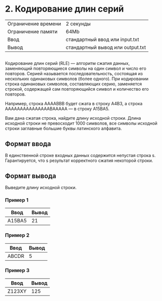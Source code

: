 <h1 class="title">2. Кодирование длин серий</h1>
      <table>
         <tr class="time-limit">
            <td class="property-title">Ограничение времени</td>
            <td>2&nbsp;секунды</td>
         </tr>
         <tr class="memory-limit">
            <td class="property-title">Ограничение памяти</td>
            <td>64Mb</td>
         </tr>
         <tr class="input-file">
            <td class="property-title">Ввод</td>
            <td colspan="1">стандартный ввод или input.txt</td>
         </tr>
         <tr class="output-file">
            <td class="property-title">Вывод</td>
            <td colspan="1">стандартный вывод или output.txt</td>
         </tr>
      </table>
   </div>
   <h2></h2>
   <div class="legend"><span style="">
         <p>Кодирование длин серий (RLE)&nbsp;&mdash; алгоритм сжатия данных, заменяющий повторяющиеся символы на один символ и число его повторов. Серией называется последовательность,
            состоящая из нескольких одинаковых символов (более одного). При кодировании строка одинаковых символов, составляющих серию,
            заменяется строкой, содержащей сам повторяющийся символ и количество его повторов. 
         </p></span><p>Например, строка <span class="tex-monospace">AAAABBB</span> будет сжата в строку <span class="tex-monospace">A4B3</span>, а строка <span class="tex-monospace">AAAAAAAAAAAAAAABAAAAA</span>&nbsp;&mdash; в строку <span class="tex-monospace">A15BA5</span>. 
      </p>
      <p>Вам дана сжатая строка, найдите длину исходной строки. Длина исходной строки не превосходит 1000 символов, все символы исходной
         строки заглавные большие буквы латинского алфавита.
      </p>
   </div>
   <h2>Формат ввода</h2>
   <div class="input-specification"><span style="">
         <p>В единственной строке входных данных содержится непустая строка <span class="tex-math-text">s</span>. Гарантируется, что <span class="tex-math-text">s</span> результат корректного сжатия некоторой строки.
         </p></span></div>
   <h2>Формат вывода</h2>
   <div class="output-specification"><span style="">
         <p>Выведите длину исходной строки.</p></span></div>
   <h3>Пример 1</h3>
   <table class="sample-tests">
      <thead>
         <tr>
            <th>Ввод</th>
            <th>Вывод</th>
         </tr>
      </thead>
      <tbody>
         <tr>
            <td>A15BA5
</td>
            <td>21
</td>
         </tr>
      </tbody>
   </table>
   <h3>Пример 2</h3>
   <table class="sample-tests">
      <thead>
         <tr>
            <th>Ввод</th>
            <th>Вывод</th>
         </tr>
      </thead>
      <tbody>
         <tr>
            <td>ABCDR
</td>
            <td>5
</td>
         </tr>
      </tbody>
   </table>
   <h3>Пример 3</h3>
   <table class="sample-tests">
      <thead>
         <tr>
            <th>Ввод</th>
            <th>Вывод</th>
         </tr>
      </thead>
      <tbody>
         <tr>
            <td>Z123XY
</td>
            <td>125
</td>
         </tr>
      </tbody>
   </table>